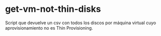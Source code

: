 # get-vm-not-thin-disks
Script que devuelve un csv con todos los discos por máquina virtual cuyo aprovisionamiento no es Thin Provisioning.
